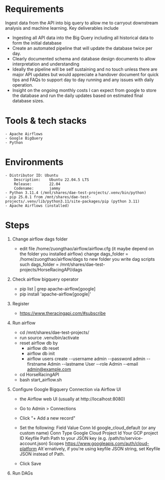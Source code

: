 # Requirements

Ingest data from the API into big query to allow me to carryout downstream analysis and machine learning.
Key deliverables include
- Ingesting all API data into the Big Query including all historical data to form the initial database
- Create an automated pipeline that will update the database twice per day.
- Clearly documented schema and database design documents to allow interpretation and understanding
- Ideally the pipeline will be self sustaining and no touch unless there are major API updates but would appreciate a handover document for quick tips and FAQs to support day to day running and any issues with daily operation.
- Insight on the ongoing monthly costs I can expect from google to store the database and run the daily updates based on estimated final database sizes.

# Tools & tech stacks
    - Apache Airflows
    - Google BigQuery
    - Python
# Environments
    - Distributor ID: Ubuntu
        Description:    Ubuntu 22.04.5 LTS
        Release:        22.04
        Codename:       jammy
    - Python 3.11.4 (/mnt/shares/dae-test-projects/.venv/bin/python)
    - pip 25.0.1 from /mnt/shares/dae-test-projects/.venv/lib/python3.11/site-packages/pip (python 3.11)
    - Apache Airflows (installed)

# Steps
1. Change airflow dags folder
    - edit file /home/zuongthao/airflow/airflow.cfg (it maybe depend on the folder you installed airflow)
        change dags_folder = /home/zuongthao/airflow/dags 
        to new folder you write dag scripts
        such dags_folder = /mnt/shares/dae-test-projects/HorseRacingAPI/dags
2. Check airflow bigquery operator
    - pip list | grep apache-airflow[google]
    - pip install 'apache-airflow[google]'
3. Register 
    - https://www.theracingapi.com/#subscribe
4. Run airflow
    - cd /mnt/shares/dae-test-projects/
    - run source .venv/bin/activate
    - reset airflow db by 
        - airflow db reset
        - airflow db init
        - airflow users create --username admin --password admin --firstname Admin --lastname User --role Admin --email admin@example.com
    - cd HorseRacingAPI
    - bash start_airflow.sh

5. Configure Google Bigquery Connection via Airflow UI
    - the Airflow web UI (usually at http://localhost:8080)

    - Go to Admin > Connections
    - Click "+ Add a new record"
    - Set the following:
        Field	Value
        Conn Id	google_cloud_default (or any custom name)
        Conn Type	Google Cloud
        Project Id	Your GCP project ID
        Keyfile Path	Path to your JSON key (e.g. /path/to/service-account.json)
        Scopes	https://www.googleapis.com/auth/cloud-platform
        Alt`ernatively, if you're using keyfile JSON string, set Keyfile JSON instead of Path.
    - Click Save
6. Run DAGs